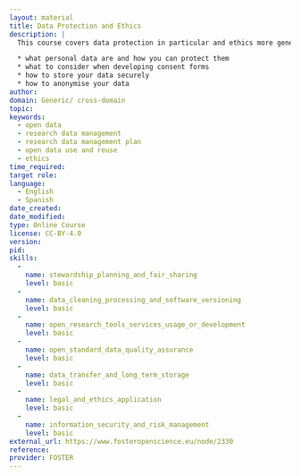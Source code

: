 ```yaml
---
layout: material
title: Data Protection and Ethics
description: | 
  This course covers data protection in particular and ethics more generally. It will help you understand the basic principles of data protection and introduces techniques for implementing data protection in your research processes. Upon completing this course, you will know:

  * what personal data are and how you can protect them
  * what to consider when developing consent forms
  * how to store your data securely
  * how to anonymise your data
author: 
domain: Generic/ cross-domain
topic: 
keywords: 
  - open data
  - research data management
  - research data management plan
  - open data use and reuse
  - ethics
time_required: 
target role: 
language: 
  - English
  - Spanish
date_created: 
date_modified: 
type: Online Course
license: CC-BY-4.0
version: 
pid: 
skills: 
  - 
    name: stewardship_planning_and_fair_sharing
    level: basic
  - 
    name: data_cleaning_processing_and_software_versioning
    level: basic
  - 
    name: open_research_tools_services_usage_or_development
    level: basic
  - 
    name: open_standard_data_quality_assurance
    level: basic
  - 
    name: data_transfer_and_long_term_storage
    level: basic
  - 
    name: legal_and_ethics_application
    level: basic
  - 
    name: information_security_and_risk_management
    level: basic
external_url: https://www.fosteropenscience.eu/node/2330
reference: 
provider: FOSTER
---
```

